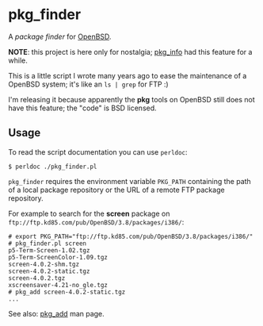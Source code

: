 # pkg_finder

A *package finder* for [OpenBSD][openbsd].

[openbsd]: http://www.openbsd.org

**NOTE**: this project is here only for nostalgia; [pkg_info](http://man.openbsd.org/pkg_info) had this feature for a while.

This is a little script I wrote many years ago to ease the maintenance of a OpenBSD system; it's like an `ls | grep` for FTP :)

I'm releasing it because apparently the **pkg** tools on OpenBSD still does not have this feature; the "code" is BSD licensed.

## Usage

To read the script documentation you can use `perldoc`:

	$ perldoc ./pkg_finder.pl

`pkg_finder` requires the environment variable `PKG_PATH` containing the path of a local package repository or the URL of a remote FTP package repository.

For example to search for the **screen** package on
`ftp://ftp.kd85.com/pub/OpenBSD/3.8/packages/i386/`:

	# export PKG_PATH="ftp://ftp.kd85.com/pub/OpenBSD/3.8/packages/i386/"
	# pkg_finder.pl screen
	p5-Term-Screen-1.02.tgz
	p5-Term-ScreenColor-1.09.tgz
	screen-4.0.2-shm.tgz
	screen-4.0.2-static.tgz
	screen-4.0.2.tgz
	xscreensaver-4.21-no_gle.tgz
	# pkg_add screen-4.0.2-static.tgz
	...

See also: [pkg_add][pkg_add] man page.

[pkg_add]: http://www.openbsd.org/cgi-bin/man.cgi?query=pkg_add&sektion=1&arch=i386&apropos=0&manpath=OpenBSD+Current

